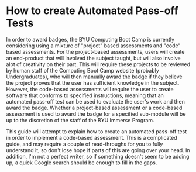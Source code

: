 # How to create Automated Pass-off Tests
In order to award badges, the BYU Computing Boot Camp is currently considering using a mixture of "project" based assessments and "code" based assessments. For the project-based
assessments, users will create an end-product that will involved the subject taught, but will also involve alot of creativity on their part. This will require these projects to
be reviewed by human staff of the Computing Boot Camp website (probably Undergraduates), who will then manually award the badge if they believe the project proves that the user
has sufficient knowledge in the subject. However, the code-based assessments will require the user to create software that conforms to specified instructions, meaning that an
automated pass-off test can be used to evaluate the user's work and then award the badge. Whether a project-based assessment or a code-based assessment is used to award the badge
for a specified sub-module will be up to the discretion of the staff of the BYU Immerse Program.

This guide will attempt to explain how to create an automated pass-off test in order to implement a code-based assessment. This is a complicated guide, and may require a couple of
read-throughs for you to fully understand it, so don't lose hope if parts of this are going over your head. In addition, I'm not a perfect writer, so if something doesn't seem
to be adding up, a quick Google search should be enough to fill in the gaps.

## 
